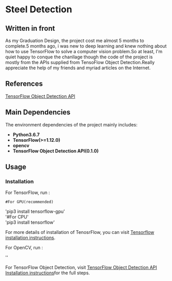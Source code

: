 # Steel Detection  

## Written in front  

As my Graduation Design, the project cost me almost 5 months to complete.5 months ago, i was new to deep learning and knew nothing about how to use TensorFlow to solve a computer vision problem.So at least, I'm quiet happy to conque the chanllage though the code of the project is mostly from the APIs supplied from TensoFlow Object Detection.Really appreciate the help of my friends and myriad articles on the Internet.  

## References  

[TensorFlow Object Detection API](https://github.com/tensorflow/models/tree/master/research/object_detection)  

## Main Dependencies  

The environment dependencies of the project mainly includes:  

* **Python3.6.7**  
* **TensorFlow(>=1.12.0)**  
* **opencv**  
* **TensorFlow Object Detection API(0.1.0)**  

## Usage  

### Installation  

For TensorFlow, run :  

    #For GPU(recommended)  
'pip3 install tensorflow-gpu'  
'#For CPU'  
'pip3 install tensorflow'  

For more details of installation of TenosrFlow, you can visit [Tensorflow installation instructions](https://www.tensorflow.org/install/).  

For OpenCV, run :  

'<pip3 install opencv-python>'  

For TensorFlow Object Detection, visit [TensorFlow Object Detection API Installation instructions](https://github.com/tensorflow/models/blob/master/research/object_detection/g3doc/installation.md)for the full steps.  
